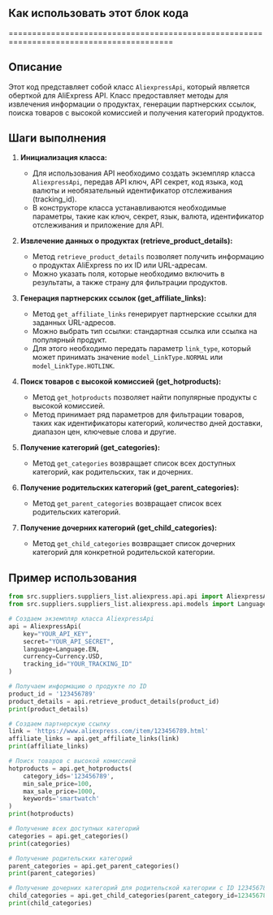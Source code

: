 ## Как использовать этот блок кода
=========================================================================================

Описание
-------------------------
Этот код представляет собой класс `AliexpressApi`, который является оберткой для AliExpress API. Класс предоставляет методы для извлечения информации о продуктах, генерации партнерских ссылок, поиска товаров с высокой комиссией и получения категорий продуктов. 

Шаги выполнения
-------------------------
1. **Инициализация класса:**
    - Для использования API необходимо создать экземпляр класса `AliexpressApi`, передав API ключ, API секрет, код языка, код валюты и необязательный идентификатор отслеживания (tracking_id). 
    - В конструкторе класса устанавливаются необходимые параметры, такие как ключ, секрет, язык, валюта, идентификатор отслеживания и приложение для API.

2. **Извлечение данных о продуктах (retrieve_product_details):**
    - Метод `retrieve_product_details` позволяет получить информацию о продуктах AliExpress по их ID или URL-адресам. 
    - Можно указать поля, которые необходимо включить в результаты, а также страну для фильтрации продуктов. 

3. **Генерация партнерских ссылок (get_affiliate_links):**
    - Метод `get_affiliate_links` генерирует партнерские ссылки для заданных URL-адресов.
    - Можно выбрать тип ссылки: стандартная ссылка или ссылка на популярный продукт. 
    - Для этого необходимо передать параметр `link_type`, который может принимать значение `model_LinkType.NORMAL` или `model_LinkType.HOTLINK`.

4. **Поиск товаров с высокой комиссией (get_hotproducts):**
    - Метод `get_hotproducts` позволяет найти популярные продукты с высокой комиссией. 
    - Метод принимает ряд параметров для фильтрации товаров, таких как идентификаторы категорий, количество дней доставки, диапазон цен, ключевые слова и другие. 

5. **Получение категорий (get_categories):**
    - Метод `get_categories` возвращает список всех доступных категорий, как родительских, так и дочерних. 

6. **Получение родительских категорий (get_parent_categories):**
    - Метод `get_parent_categories` возвращает список всех родительских категорий. 

7. **Получение дочерних категорий (get_child_categories):**
    - Метод `get_child_categories` возвращает список дочерних категорий для конкретной родительской категории.

Пример использования
-------------------------

```python
from src.suppliers.suppliers_list.aliexpress.api.api import AliexpressApi
from src.suppliers.suppliers_list.aliexpress.api.models import Language, Currency, LinkType

# Создаем экземпляр класса AliexpressApi
api = AliexpressApi(
    key="YOUR_API_KEY",
    secret="YOUR_API_SECRET",
    language=Language.EN,
    currency=Currency.USD,
    tracking_id="YOUR_TRACKING_ID"
)

# Получаем информацию о продукте по ID
product_id = '123456789'
product_details = api.retrieve_product_details(product_id)
print(product_details)

# Создаем партнерскую ссылку
link = 'https://www.aliexpress.com/item/123456789.html'
affiliate_links = api.get_affiliate_links(link)
print(affiliate_links)

# Поиск товаров с высокой комиссией
hotproducts = api.get_hotproducts(
    category_ids='123456789',
    min_sale_price=100,
    max_sale_price=1000,
    keywords='smartwatch'
)
print(hotproducts)

# Получение всех доступных категорий
categories = api.get_categories()
print(categories)

# Получение родительских категорий
parent_categories = api.get_parent_categories()
print(parent_categories)

# Получение дочерних категорий для родительской категории с ID 123456789
child_categories = api.get_child_categories(parent_category_id=123456789)
print(child_categories)
```